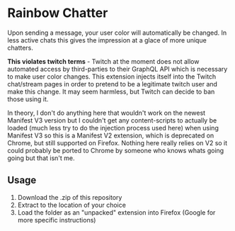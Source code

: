# Rainbow Chatter

Upon sending a message, your user color will automatically be changed. In less active chats this gives the impression at a glace of more unique chatters.

**This violates twitch terms** - Twitch at the moment does not allow automated access by third-parties to their GraphQL API which is necessary to make user color changes. This extension injects itself into the Twitch chat/stream pages in order to pretend to be a legitimate twitch user and make this change. It may seem harmless, but Twitch can decide to ban those using it. 

In theory, I don't do anything here that wouldn't work on the newest Manifest V3 version but I couldn't get any content-scripts to actually be loaded (much less try to do the injection process used here) when using Manifest V3 so this is a Manifest V2 extension, which is deprecated on Chrome, but still supported on Firefox. Nothing here really relies on V2 so it could probably be ported to Chrome by someone who knows whats going going but that isn't me.

## Usage

1. Download the .zip of this repository
2. Extract to the location of your choice
3. Load the folder as an "unpacked" extension into Firefox (Google for more specific instructions)
